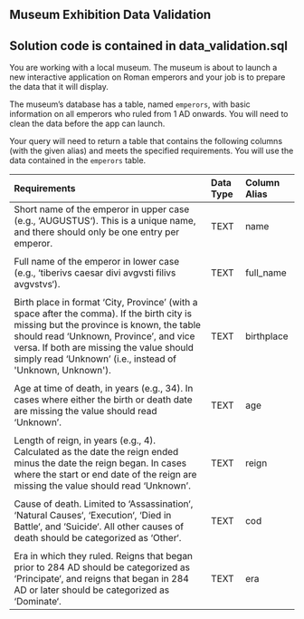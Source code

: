 ## Museum Exhibition Data Validation
## Solution code is contained in data_validation.sql
<p>You are working with a local museum. The museum is about to launch a new interactive application on Roman emperors and your job is to prepare the data that it will display.</p>
<p>The museum’s database has a table, named <code>emperors</code>, with basic information on all emperors who ruled from 1 AD onwards. You will need to clean the data before the app can launch.</p>
<p>Your query will need to return a table that contains the following columns (with the given alias) and meets the specified requirements. You will use the data contained in the <code>emperors</code> table.</p>
<table>
<thead>
<tr>
<th style="text-align:left;">Requirements</th>
<th style="text-align:left;">Data Type</th>
<th style="text-align:left;">Column Alias</th>
</tr>
</thead>
<tbody>
<tr>
<td style="text-align:left;">Short name of the emperor in upper case (e.g., ‘AUGUSTUS‘). This is a unique name, and there should only be one entry per emperor.</td>
<td style="text-align:left;">TEXT</td>
<td style="text-align:left;">name</td>
</tr>
<tr>
<td style="text-align:left;"></td>
<td style="text-align:left;"></td>
<td style="text-align:left;"></td>
</tr>
<tr>
<td style="text-align:left;">Full name of the emperor in lower case (e.g., ‘tiberivs caesar divi avgvsti filivs avgvstvs‘).</td>
<td style="text-align:left;">TEXT</td>
<td style="text-align:left;">full_name</td>
</tr>
<tr>
<td style="text-align:left;"></td>
<td style="text-align:left;"></td>
<td style="text-align:left;"></td>
</tr>
<tr>
<td style="text-align:left;">Birth place in format ‘City, Province’ (with a space after the comma). If the birth city is missing but the province is known, the table should read ‘Unknown, Province’, and vice versa. If both are missing the value should simply read ‘Unknown’ (i.e., instead of 'Unknown, Unknown').</td>
<td style="text-align:left;">TEXT</td>
<td style="text-align:left;">birthplace</td>
</tr>
<tr>
<td style="text-align:left;"></td>
<td style="text-align:left;"></td>
<td style="text-align:left;"></td>
</tr>
<tr>
<td style="text-align:left;">Age at time of death, in years (e.g., 34). In cases where either the birth or death date are missing the value should read ‘Unknown’.</td>
<td style="text-align:left;">TEXT</td>
<td style="text-align:left;">age</td>
</tr>
<tr>
<td style="text-align:left;"></td>
<td style="text-align:left;"></td>
<td style="text-align:left;"></td>
</tr>
<tr>
<td style="text-align:left;">Length of reign, in years (e.g., 4). Calculated as the date the reign ended minus the date the reign began. In cases where the start or end date of the reign are missing the value should read ‘Unknown’.</td>
<td style="text-align:left;">TEXT</td>
<td style="text-align:left;">reign</td>
</tr>
<tr>
<td style="text-align:left;"></td>
<td style="text-align:left;"></td>
<td style="text-align:left;"></td>
</tr>
<tr>
<td style="text-align:left;">Cause of death. Limited to ‘Assassination‘, ‘Natural Causes‘, ‘Execution‘, ‘Died in Battle‘, and ‘Suicide‘. All other causes of death should be categorized as ‘Other‘.</td>
<td style="text-align:left;">TEXT</td>
<td style="text-align:left;">cod</td>
</tr>
<tr>
<td style="text-align:left;"></td>
<td style="text-align:left;"></td>
<td style="text-align:left;"></td>
</tr>
<tr>
<td style="text-align:left;">Era in which they ruled. Reigns that began prior to 284 AD should be categorized as ‘Principate‘, and reigns that began in 284 AD or later should be categorized as ‘Dominate‘.</td>
<td style="text-align:left;">TEXT</td>
<td style="text-align:left;">era</td>
</tr>
</tbody>
</table>
